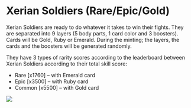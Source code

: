 # Xerian Soldiers (Rare/Epic/Gold)

Xerian Soldiers are ready to do whatever it takes to win their fights. They are separated into 9 layers (5 body parts, 1 card color and 3 boosters). Cards will be Gold, Ruby or Emerald. During the minting; the layers, the cards and the boosters will be generated randomly.&#x20;

They have 3 types of rarity scores according to the leaderboard between Xerian Soldiers according to their total skill score:&#x20;

* Rare \[x1760] – with Emerald card
* Epic \[x3500] – with Ruby card&#x20;
* Common \[x5500] – with Gold card

![](../../.gitbook/assets/xerians\_soldiers-100.jpg)
